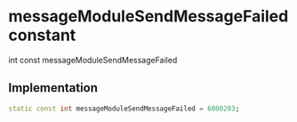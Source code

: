 


# messageModuleSendMessageFailed constant







int const messageModuleSendMessageFailed
  







## Implementation

```dart
static const int messageModuleSendMessageFailed = 6000203;
```







